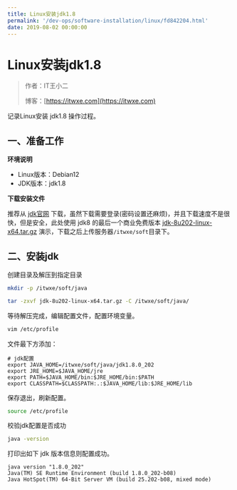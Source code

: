 ```yaml
---
title: Linux安装jdk1.8
permalink: '/dev-ops/software-installation/linux/fd842204.html'
date: 2019-08-02 00:00:00
---
```


# Linux安装jdk1.8

> 作者：IT王小二
>
> 博客：[https://itwxe.com](https://itwxe.com)

记录Linux安装 jdk1.8 操作过程。

## 一、准备工作

**环境说明**

- Linux版本：Debian12
- JDK版本：jdk1.8

**下载安装文件**

推荐从 [jdk官网](https://www.oracle.com/java/technologies/oracle-java-archive-downloads.html) 下载，虽然下载需要登录(密码设置还麻烦)，并且下载速度不是很快，但是安全，此处使用 jdk8 的最后一个商业免费版本 [jdk-8u202-linux-x64.tar.gz](https://www.oracle.com/java/technologies/javase/javase8-archive-downloads.html#license-lightbox) 演示，下载之后上传服务器`/itwxe/soft`目录下。

## 二、安装jdk

创建目录及解压到指定目录

```bash
mkdir -p /itwxe/soft/java

tar -zxvf jdk-8u202-linux-x64.tar.gz -C /itwxe/soft/java/
```

等待解压完成，编辑配置文件，配置环境变量。

```bash
vim /etc/profile
```

文件最下方添加：

```
# jdk配置
export JAVA_HOME=/itwxe/soft/java/jdk1.8.0_202
export JRE_HOME=$JAVA_HOME/jre
export PATH=$JAVA_HOME/bin:$JRE_HOME/bin:$PATH
export CLASSPATH=$CLASSPATH:.:$JAVA_HOME/lib:$JRE_HOME/lib
```

保存退出，刷新配置。

```bash
source /etc/profile
```

校验jdk配置是否成功

```bash
java -version
```

打印出如下 jdk 版本信息则配置成功。

```
java version "1.8.0_202"
Java(TM) SE Runtime Environment (build 1.8.0_202-b08)
Java HotSpot(TM) 64-Bit Server VM (build 25.202-b08, mixed mode)
```

